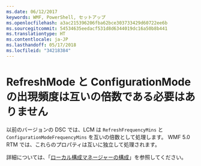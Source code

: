 ```yaml
---
ms.date: 06/12/2017
keywords: WMF, PowerShell, セットアップ
ms.openlocfilehash: a3ac215396206fba62bce303733429d60722ee6b
ms.sourcegitcommit: 54534635eedacf531d8d6344019dc16a50b8b441
ms.translationtype: HT
ms.contentlocale: ja-JP
ms.lasthandoff: 05/17/2018
ms.locfileid: "34218384"
---
```

# <a name="frequencies-for-refreshmode-and-configurationmode-dont-need-to-be-multiples-of-each-other"></a>RefreshMode と ConfigurationMode の出現頻度は互いの倍数である必要はありません

以前のバージョンの DSC では、LCM は `RefreshFrequencyMins` と `ConfigurationModeFrequencyMins` を互いの倍数として処理します。 WMF 5.0 RTM では、これらのプロパティは互いに独立して処理されます。

詳細については、「[ローカル構成マネージャーの構成](https://msdn.microsoft.com/powershell/dsc/metaconfig)」を参照してください。
